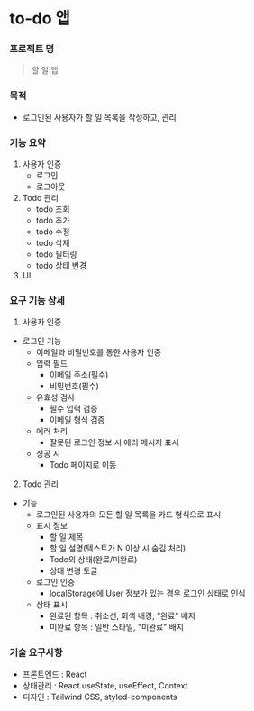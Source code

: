 # to-do 앱

### 프로젝트 명

> 할 일 앱

### 목적

- 로그인된 사용자가 할 일 목록을 작성하고, 관리

### 기능 요약

1. 사용자 인증
   - 로그인
   - 로그아웃
2. Todo 관리
   - todo 조회
   - todo 추가
   - todo 수정
   - todo 삭제
   - todo 필터링
   - todo 상태 변경
3. UI

### 요구 기능 상세

1. 사용자 인증

- 로그인 기능
  - 이메일과 비밀번호를 통한 사용자 인증
  - 입력 필드
    - 이메일 주소(필수)
    - 비밀번호(필수)
  - 유효성 검사
    - 필수 입력 검증
    - 이메일 형식 검증
  - 에러 처리
    - 잘못된 로그인 정보 시 에러 메시지 표시
  - 성공 시
    - Todo 페이지로 이동

2. Todo 관리

- 기능
  - 로그인된 사용자의 모든 할 일 목록을 카드 형식으로 표시
  - 표시 정보
    - 할 일 제목
    - 할 일 설명(텍스트가 N 이상 시 숨김 처리)
    - Todo의 상태(완료/미완료)
    - 상태 변경 토글
  - 로그인 인증
    - localStorage에 User 정보가 있는 경우 로그인 상태로 인식
  - 상태 표시
    - 완료된 항목 : 취소선, 회색 배경, "완료" 배지
    - 미완료 항목 : 일반 스타일, "미완료" 배지

### 기술 요구사항

- 프론트엔드 : React
- 상태관리 : React useState, useEffect, Context
- 디자인 : Tailwind CSS, styled-components
